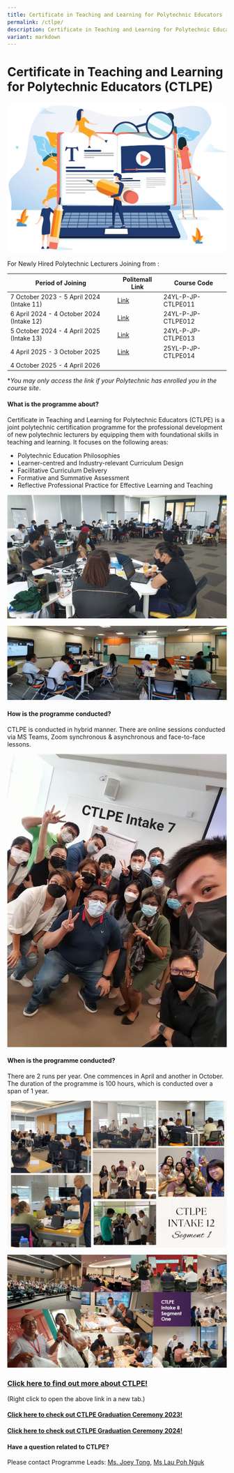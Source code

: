 ```yaml
---
title: Certificate in Teaching and Learning for Polytechnic Educators (CTLPE)
permalink: /ctlpe/
description: Certificate in Teaching and Learning for Polytechnic Educators (CTLPE)
variant: markdown
---
```

# Certificate in Teaching and Learning for Polytechnic Educators (CTLPE)

![](/images/127315465_ml2.jpg)


For Newly Hired Polytechnic Lecturers Joining from : 

| Period of Joining  | Politemall Link | Course Code |
| -------- | -------- | ------- |
|  7 October 2023 - 5 April 2024 (Intake 11) | [Link](https://lms.polite.edu.sg/d2l/home/442565) | 24YL-P-JP-CTLPE011
| 6 April 2024 - 4 October 2024 (Intake 12) | [Link](https://lms.polite.edu.sg/d2l/home/475114) | 24YL-P-JP-CTLPE012
| 5 October 2024 - 4 April 2025 (Intake 13) |[Link](https://lms.polite.edu.sg/d2l/home/559222) |24YL-P-JP-CTLPE013
| 4 April 2025 - 3 October 2025 | [Link](https://lms.polite.edu.sg/d2l/home/650419) | 25YL-P-JP-CTLPE014
|4 October 2025 - 4 April 2026 | |

**You may only access the link if your Polytechnic has enrolled you in the course site*.



#### What is the programme about?

Certificate in Teaching and Learning for Polytechnic Educators (CTLPE) is a joint polytechnic certification programme for the professional development of new polytechnic lecturers by equipping them with foundational skills in teaching and learning. 
It focuses on the following areas:
* Polytechnic Education Philosophies
* Learner-centred and Industry-relevant Curriculum Design
* Facilitative Curriculum Delivery
* Formative and Summative Assessment
* Reflective Professional Practice for Effective Learning and Teaching

![](/images/ctlpe%20intake%207%20pic%201.png)

![](/images/ctlpe%20intake%207%20pic%205.png)

#### How is the programme conducted?

CTLPE is conducted in hybrid manner. There are online sessions conducted via MS Teams, Zoom synchronous &amp; asynchronous and face-to-face lessons.

![](/images/ctlpe%20intake%207%20pic%203.jpg)

#### When is the programme conducted?

There are 2 runs per year. One commences in April and another in October. The duration of the programme is 100 hours, which is conducted over a span of 1 year.

![](/images/Welcome%20Message%20%20%2022%20Jan%2025/Black_and_Beige_Simple_Collage_Christmas_Family_Photo_Card__1_.png)

![](/images/ctlpe%20intake%208%20collage.jpg)

### [Click here to find out more about CTLPE!](/files/ctlpe%20prog%20information%20for%20jpace%20website_updated%20on%207%20sep%202022%20v2.pdf)
(Right click to open the above link in a new tab.)

#### [Click here to check out CTLPE Graduation Ceremony 2023!](https://jpace.polytechnic.edu.sg/academyevents2023/)

#### [Click here to check out CTLPE Graduation Ceremony 2024!](https://jpace.polytechnic.edu.sg/academy-events-2024/)

#### Have a question related to CTLPE?

Please contact Programme Leads:  <a href="mailto:joey_tong@nyp.edu.sg">Ms. Joey Tong</a>, <a href="mailto:lau_poh_nguk@tp.edu.sg"> Ms Lau Poh Nguk </a>